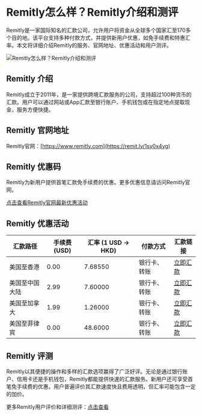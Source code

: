 # Remitly怎么样？Remitly介绍和测评

Remitly是一家国际知名的汇款公司，允许用户将资金从全球多个国家汇至170多个目的地。该平台支持多种付款方式，并提供新用户优惠，如免手续费和特惠汇率。本文将详细介绍Remitly的服务、官网地址、优惠活动和用户测评。

![Remitly怎么样？Remitly介绍和测评](https://github.com/user-attachments/assets/facee277-503c-4c4d-a1bb-521bfdb931ec)

## Remitly 介绍

Remitly成立于2011年，是一家提供跨境汇款服务的公司，支持超过100种货币的汇款。用户可以通过网站或App汇款至银行账户、手机钱包或在指定地点提取现金，服务方便快捷。

## Remitly 官网地址

Remitly官网：[https://www.remitly.com](https://remit.ly/1sy0x4yg)

## Remitly 优惠码

Remitly为新用户提供首笔汇款免手续费的优惠。更多优惠信息请访问Remitly官网。

[点击查看Remitly官网最新优惠活动](https://remit.ly/1sy0x4yg)

## Remitly 优惠活动

| 汇款路径       | 手续费 (USD) | 汇率 (1 USD → HKD) | 付款方式       | 汇款链接                               |
| -------------- | ------------ | ------------------- | -------------- | -------------------------------------- |
| 美国至香港     | 0.00         | 7.68550             | 银行卡、转账   | [立即汇款](https://remit.ly/1sy0x4yg)    |
| 美国至中国大陆 | 2.99         | 7.60000             | 银行卡、转账   | [立即汇款](https://remit.ly/1sy0x4yg)    |
| 美国至加拿大   | 1.99         | 1.26000             | 银行卡、转账   | [立即汇款](https://remit.ly/1sy0x4yg)    |
| 美国至菲律宾   | 0.00         | 48.6000             | 银行卡、转账   | [立即汇款](https://remit.ly/1sy0x4yg)    |

## Remitly 评测

Remitly以其便捷的操作和多样的汇款选项赢得了广泛好评。无论是通过银行账户、信用卡还是手机钱包，Remitly都能提供快速的汇款服务。新用户还可享受首笔免手续费的优惠。用户普遍评价其汇款速度快且费用透明，但汇率可能包含一定的加价。

更多Remitly用户评价和详细测评：[点击查看](https://remit.ly/1sy0x4yg)
